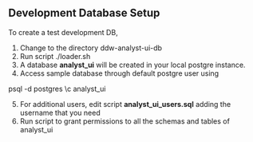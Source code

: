 ## Development Database Setup

To create a test development DB,

1. Change to the directory ddw-analyst-ui-db
2. Run script ./loader.sh
3. A database **analyst_ui** will be created in your local postgre instance.
4. Access sample database through default postgre user using

psql -d postgres
\c analyst_ui

5. For additional users, edit script **analyst_ui_users.sql** adding the username that you need
6. Run script to grant permissions to all the schemas and tables of analyst_ui